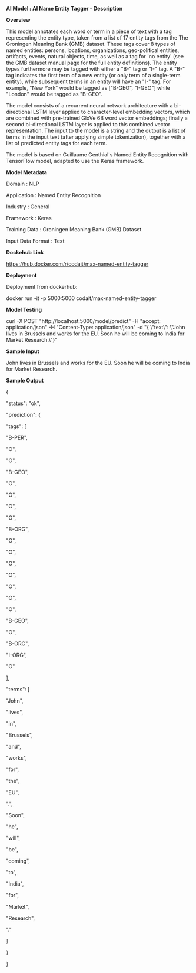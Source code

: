 
**AI Model : AI Name Entity Tagger - Description**

**Overview**

This model annotates each word or term in a piece of text with a tag representing the entity type, taken from a list of 17 entity tags from the The Groningen Meaning Bank (GMB) dataset. These tags cover 8 types of named entities: persons, locations, organizations, geo-political entities, artifacts, events, natural objects, time, as well as a tag for 'no entity' (see the GMB dataset manual page for the full entity definitions). The entity types furthermore may be tagged with either a "B-" tag or "I-" tag. A "B-" tag indicates the first term of a new entity (or only term of a single-term entity), while subsequent terms in an entity will have an "I-" tag. For example, "New York" would be tagged as \["B-GEO", "I-GEO"\] while "London" would be tagged as "B-GEO".

The model consists of a recurrent neural network architecture with a bi-directional LSTM layer applied to character-level embedding vectors, which are combined with pre-trained GloVe 6B word vector embeddings; finally a second bi-directional LSTM layer is applied to this combined vector representation. The input to the model is a string and the output is a list of terms in the input text (after applying simple tokenization), together with a list of predicted entity tags for each term.

The model is based on Guillaume Genthial's Named Entity Recognition with TensorFlow model, adapted to use the Keras framework.

**Model Metadata**

Domain : NLP

Application : Named Entity Recognition

Industry : General

Framework : Keras

Training Data : Groningen Meaning Bank (GMB) Dataset

Input Data Format : Text

**Dockehub** **Link**

https://hub.docker.com/r/codait/max-named-entity-tagger

**Deployment**

Deployment from dockerhub:

docker run -it -p 5000:5000 codait/max-named-entity-tagger

**Model Testing**

curl -X POST "http://localhost:5000/model/predict" -H "accept: application/json" -H "Content-Type: application/json" -d "{ \\"text\\": \\"John lives in Brussels and works for the EU. Soon he will be coming to India for Market Research.\\"}"

**Sample Input**

John lives in Brussels and works for the EU. Soon he will be coming to India for Market Research.

**Sample Output**

{

 "status": "ok",

 "prediction": {

 "tags": \[

 "B-PER",

 "O",

 "O",

 "B-GEO",

 "O",

 "O",

 "O",

 "O",

 "B-ORG",

 "O",

 "O",

 "O",

 "O",

 "O",

 "O",

 "O",

 "B-GEO",

 "O",

 "B-ORG",

 "I-ORG",

 "O"

 \],

 "terms": \[

 "John",

 "lives",

 "in",

 "Brussels",

 "and",

 "works",

 "for",

 "the",

 "EU",

 ".",

 "Soon",

 "he",

 "will",

 "be",

 "coming",

 "to",

 "India",

 "for",

 "Market",

 "Research",

 "."

 \]

 }

}